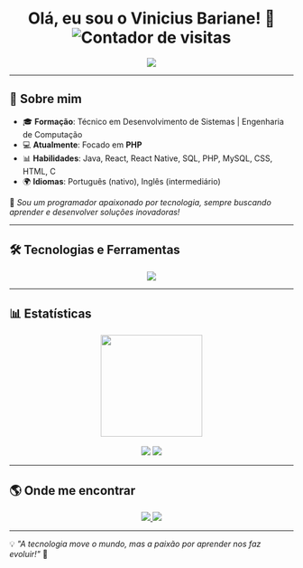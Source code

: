 <!-- README.md para o GitHub Profile -->

<h1 align="center"> 
  Olá, eu sou o Vinicius Bariane! 👋  
  <img src="https://visitor-badge.laobi.icu/badge?page_id=vinisilvabariane.vinisilvabariane" alt="Contador de visitas" />
</h1>

<p align="center">
  <img src="https://readme-typing-svg.herokuapp.com?font=Fira+Code&weight=600&size=22&pause=1000&color=F78C6C&width=800&lines=Bem-vindo+ao+meu+GitHub!;Desenvolvedor+Apaixonado+por+Tecnologia;Criando+projetos+com+PHP%2C+Java%2C+e+mais!;Sempre+compartilhando+conhecimento!+🚀" />
</p>

---

## 🚀 Sobre mim

- 🎓 **Formação**: Técnico em Desenvolvimento de Sistemas | Engenharia de Computação  
- 💻 **Atualmente**: Focado em **PHP**  
- 📊 **Habilidades**: Java, React, React Native, SQL, PHP, MySQL, CSS, HTML, C  
- 🌍 **Idiomas**: Português (nativo), Inglês (intermediário)  

📌 *Sou um programador apaixonado por tecnologia, sempre buscando aprender e desenvolver soluções inovadoras!*  

---

## 🛠️ Tecnologias e Ferramentas  

<p align="center">
  <img src="https://skillicons.dev/icons?i=php,java,react,html,css,js,mysql,c,linux" />
</p>

---

## 📊 Estatísticas  

<div align="center">
  <a href="https://github.com/vinisilvabariane">
    <img height="180em" src="https://github-readme-stats.vercel.app/api/top-langs/?username=vinisilvabariane&layout=compact&langs_count=10&theme=dracula&cache_seconds=86400"/>
  </a>
</div>

<br/>

<div align="center">
  <img src="https://github-profile-summary-cards.vercel.app/api/cards/repos-per-language?username=vinisilvabariane&theme=dracula" />
  <img src="https://github-profile-summary-cards.vercel.app/api/cards/most-commit-language?username=vinisilvabariane&theme=dracula" />
</div>

---

## 🌎 Onde me encontrar  

<p align="center">
  <a href="https://www.linkedin.com/in/vinicius-bariane-57a298221/" target="_blank">
    <img src="https://img.shields.io/badge/LinkedIn-%230A66C2?style=for-the-badge&logo=linkedin&logoColor=white" />
  </a>
  <a href="https://www.instagram.com/vini_bariane/" target="_blank">
    <img src="https://img.shields.io/badge/Instagram-%23E4405F?style=for-the-badge&logo=instagram&logoColor=white" />
  </a>
</p>

---

💡 *"A tecnologia move o mundo, mas a paixão por aprender nos faz evoluir!"* 🚀

